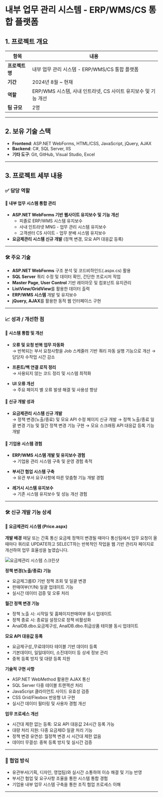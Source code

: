 # 내부 업무 관리 시스템 - ERP/WMS/CS 통합 플랫폼

## 1. 프로젝트 개요

| 항목       | 내용                                                                 |
|------------|----------------------------------------------------------------------|
| **프로젝트명** | 내부 업무 관리 시스템 - ERP/WMS/CS 통합 플랫폼 |
| **기간**       | 2024년 8월 ~ 현재                                                  |
| **역할**       | ERP/WMS 시스템, 사내 인트라넷, CS 사이트 유지보수 및 기능 개선      |
| **팀 규모**    | 2명                           |

---

## 2. 보유 기술 스택

- **Frontend**: ASP.NET WebForms, HTML/CSS, JavaScript, jQuery, AJAX
- **Backend**: C#, SQL Server, IIS
- **기타 도구**: Git, GitHub, Visual Studio, Excel

---

## 3. 프로젝트 세부 내용

### ✅ 담당 역할

#### 🏢 내부 업무 시스템 통합 관리
- **ASP.NET WebForms 기반 웹사이트 유지보수 및 기능 개선**
  - 피졸로 ERP/WMS 시스템 유지보수
  - 사내 인트라넷 MNG - 업무 관리 시스템 유지보수
  - 고객센터 CS 사이트 - 업무 분배 시스템 유지보수
- **요금제관리 시스템 신규 개발** (정책 변경, 모요 API 대응값 등록)

---

### 🛠️ 주요 기술
- **ASP.NET WebForms** 구조 분석 및 코드비하인드(.aspx.cs) 활용
- **SQL Server** 쿼리 수정 및 데이터 확인, 간단한 프로시저 작업
- **Master Page**, **User Control** 기반 레이아웃 및 컴포넌트 유지관리
- **ListView/GridView**를 활용한 데이터 출력
- **ERP/WMS 시스템** 개발 및 유지보수
- **jQuery, AJAX**를 활용한 동적 웹 인터페이스 구현

---

### 📈 성과 / 개선한 점

#### 🔧 시스템 통합 및 개선
- **오류 및 요청 반복 업무 자동화**  
  → 반복되는 부서 요청사항을 Job 스케줄러 기반 쿼리 자동 실행 기능으로 개선 → 담당자 수작업 시간 감소

- **프론트/백 연결 로직 정리**  
  → 사용되지 않는 코드 정리 및 시스템 최적화

- **UI 오류 개선**  
  → 주요 페이지 별 오류 발생 해결 및 사용성 향상

#### 🚀 신규 개발 성과
- **요금제관리 시스템 신규 개발**  
  → 정책 변경(노출/종료) 및 모요 API 수정 페이지 신규 개발
  → 정책 노출/종료 일괄 변경 기능 및 월간 정책 변경 기능 구현
  → 모요 스크래핑 API 대응값 등록 기능 개발

#### 🏢 기업용 시스템 경험
- **ERP/WMS 시스템 개발 및 유지보수 경험**  
  → 기업용 관리 시스템 구축 및 운영 경험 축적

- **부서간 협업 시스템 구축**  
  → 유관 부서 요구사항에 따른 맞춤형 기능 개발 경험

- **레거시 시스템 유지보수**  
  → 기존 시스템 유지보수 및 성능 개선 경험

---


### 🛠️ 신규 개발 기능 상세

#### 📱 요금제관리 시스템 (Price.aspx)

**개발 배경**
매달 또는 간혹 통신 요금제 정책이 변경될 때마다 통신팀에서 업무 요청이 올 때마다 쿼리로 UPDATE하고 SELECT하는 반복적인 작업을 웹 기반 관리자 페이지로 개선하여 업무 효율성을 높였습니다.


![요금제관리 시스템 스크린샷](/images/projects/mng_price.png)

**정책 변경(노출/종료) 기능**
- 요금제그룹ID 기반 정책 조회 및 일괄 변경
- 판매여부(Y/N) 일괄 업데이트 기능
- 실시간 데이터 검증 및 오류 처리

**월간 정책 변경 기능**
- 정책 노출 시: 시작일 및 홈페이지판매여부 동시 업데이트
- 정책 종료 시: 종료일 설정으로 정책 비활성화
- AnalDB.dbo.요금제구성, AnalDB.dbo.취급상품 테이블 동시 업데이트

**모요 API 대응값 등록**
- 요금제구성_무료데이타 테이블 기반 데이터 등록
- 기본데이터, 일일데이터, 소진데이터 등 상세 정보 관리
- 중복 등록 방지 및 대량 등록 지원

**기술적 구현 사항**
- ASP.NET WebMethod 활용한 AJAX 통신
- SQL Server 다중 테이블 트랜잭션 처리
- JavaScript 클라이언트 사이드 유효성 검증
- CSS Grid/Flexbox 반응형 UI 구현
- 실시간 데이터 필터링 및 사용자 경험 개선

**업무 프로세스 개선**
- 시간대 제한 없는 등록: 모요 API 대응값 24시간 등록 가능
- 대량 처리 지원: 다중 요금제ID 일괄 처리 기능
- 정책 변경 유연성: 월정책 변경 시 시간대 제한 없음
- 데이터 무결성: 중복 등록 방지 및 실시간 검증

---

### 🤝 협업 방식
- 유관부서(기획, 디자인, 영업팀)와 실시간 소통하여 이슈 해결 및 기능 반영
- 부서간 협업 및 요구사항 조율을 통한 시스템 통합 경험
- 기업용 내부 업무 시스템 구축을 통한 조직 협업 프로세스 이해

---
